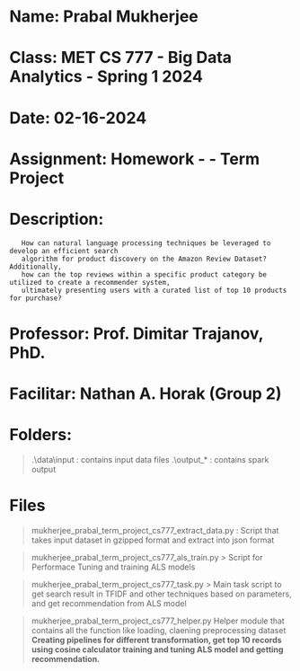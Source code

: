 
# Name: Prabal Mukherjee
# Class: MET CS 777 - Big Data Analytics - Spring 1 2024
# Date:  02-16-2024
# Assignment: Homework - - Term Project
# Description: 

       
       How can natural language processing techniques be leveraged to develop an efficient search 
       algorithm for product discovery on the Amazon Review Dataset? Additionally, 
       how can the top reviews within a specific product category be utilized to create a recommender system, 
       ultimately presenting users with a curated list of top 10 products for purchase?
       
# Professor: Prof. Dimitar Trajanov, PhD.
# Facilitar: Nathan A. Horak (Group 2)
 
# Folders:

> .\data\input   : contains input data files
> .\output_*     : contains spark output

# Files

> mukherjee_prabal_term_project_cs777_extract_data.py : </b>
  Script that takes input dataset in gzipped format </b>
  and extract into json format

> mukherjee_prabal_term_project_cs777_als_train.py > 
  Script for Performace Tuning and training ALS models </b>

> mukherjee_prabal_term_project_cs777_task.py > </b>
  Main task script to get search result in TFIDF and other techniques based on </b>
  parameters, and get recommendation from ALS model

> mukherjee_prabal_term_project_cs777_helper.py </b>
  Helper module that contains all the function like loading, claening preprocessing dataset <b>
  Creating pipelines for different transformation, get top 10 records using cosine calculator
  training and tuning ALS model and getting recommendation.

